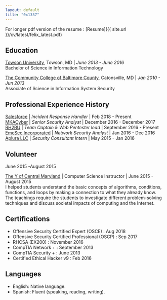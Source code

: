 ```yaml
---
layout: default
title: "0x1337"
---
```

For longer pdf version of the resume : [Resume]({{ site.url }}/cv/latest/felix_latest.pdf)

Education
----------
[Towson University](http://www.towson.edu), Towson, MD | _June 2013 - June 2016_
<br />Bachelor of Science in Information Technology

[The Community College of Baltimore County](http://www.ccbcmd.edu), Catonsville, MD | _Jan 2010 - Jun 2013_
<br />Associate of Science in Information System Security


## Professional Experience History
[Salesforce](https://www.salesforce.com/) | _Incident Response Handler_ | Feb 2018 - Present <br/>
[MKACyber](https://mkacyber.com/) | _Senior Security Analyst_ | December 2016 - December 2017 <br/>
[RH2RU](https://rangers-happen-2-ride-unicorns.github.io/) | _Team Captain & Web Pentester lead_ |
September 2016 - Present <br/>
[EmeSec Incorporated](http://www.emesec.net) | _Network Security Analyst_ | Jan 2016 - Dec 2016
<br/>
[Aplura LLC](http://www.aplura.com) | _Security Consultant Intern_ | May 2015 - Jan 2016 <br/>

## Volunteer

June 2015 -August 2015

[The Y of Central Maryland](http://ymaryland.org/locations/familycenterys/druidhillbaltimorecity) |
Computer Science Instructor | June 2015 - August 2015
<br />I helped students understand the basic concepts of algorithms, conditions, functions, and loops by making a connection to what they already know. The teachings require the students to investigate different problem-solving techniques and discuss societal impacts of computing and the Internet.

## Certifications
+ Offensive Security Certified Expert (OSCE) : Aug 2018
+ Offensive Security Certified Professional (OSCP) : Sep 2017
+ RHCSA (EX200) : November 2016
+ CompTIA Network \+ : September 2013
+ CompTIA Security \+ : June 2013
+ Certified Ethical Hacker v9 : Feb 2016

## Languages
+ English: Native language.
+ Spanish: Fluent (speaking, reading, writing).
